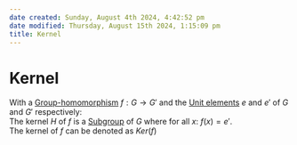 ```yaml
---  
date created: Sunday, August 4th 2024, 4:42:52 pm  
date modified: Thursday, August 15th 2024, 1:15:09 pm  
title: Kernel  
---  
```

# Kernel  
With a [Group-homomorphism](./Group-homomorphism.md) $f: G \rightarrow G'$ and the [Unit elements](../../Unit_Element.md) $e$ and $e'$ of $G$ and $G'$ respectively:  
The kernel $H$ of $f$ is a [Subgroup](../Subgroup.md) of $G$ where for all $x$: $f(x)=e'$.  
The kernel of $f$ can be denoted as $Ker(f)$